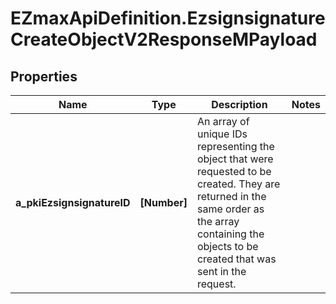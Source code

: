 # EZmaxApiDefinition.EzsignsignatureCreateObjectV2ResponseMPayload

## Properties

Name | Type | Description | Notes
------------ | ------------- | ------------- | -------------
**a_pkiEzsignsignatureID** | **[Number]** | An array of unique IDs representing the object that were requested to be created.  They are returned in the same order as the array containing the objects to be created that was sent in the request. | 



